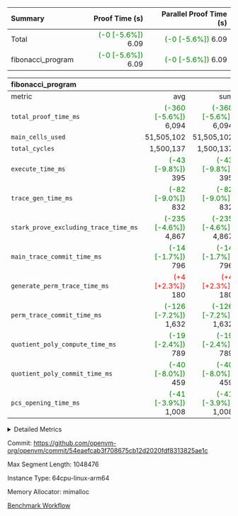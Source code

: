 | Summary | Proof Time (s) | Parallel Proof Time (s) |
|:---|---:|---:|
| Total | <span style='color: green'>(-0 [-5.6%])</span> 6.09 | <span style='color: green'>(-0 [-5.6%])</span> 6.09 |
| fibonacci_program | <span style='color: green'>(-0 [-5.6%])</span> 6.09 | <span style='color: green'>(-0 [-5.6%])</span> 6.09 |


| fibonacci_program |||||
|:---|---:|---:|---:|---:|
|metric|avg|sum|max|min|
| `total_proof_time_ms ` | <span style='color: green'>(-360 [-5.6%])</span> 6,094 | <span style='color: green'>(-360 [-5.6%])</span> 6,094 | <span style='color: green'>(-360 [-5.6%])</span> 6,094 | <span style='color: green'>(-360 [-5.6%])</span> 6,094 |
| `main_cells_used     ` |  51,505,102 |  51,505,102 |  51,505,102 |  51,505,102 |
| `total_cycles        ` |  1,500,137 |  1,500,137 |  1,500,137 |  1,500,137 |
| `execute_time_ms     ` | <span style='color: green'>(-43 [-9.8%])</span> 395 | <span style='color: green'>(-43 [-9.8%])</span> 395 | <span style='color: green'>(-43 [-9.8%])</span> 395 | <span style='color: green'>(-43 [-9.8%])</span> 395 |
| `trace_gen_time_ms   ` | <span style='color: green'>(-82 [-9.0%])</span> 832 | <span style='color: green'>(-82 [-9.0%])</span> 832 | <span style='color: green'>(-82 [-9.0%])</span> 832 | <span style='color: green'>(-82 [-9.0%])</span> 832 |
| `stark_prove_excluding_trace_time_ms` | <span style='color: green'>(-235 [-4.6%])</span> 4,867 | <span style='color: green'>(-235 [-4.6%])</span> 4,867 | <span style='color: green'>(-235 [-4.6%])</span> 4,867 | <span style='color: green'>(-235 [-4.6%])</span> 4,867 |
| `main_trace_commit_time_ms` | <span style='color: green'>(-14 [-1.7%])</span> 796 | <span style='color: green'>(-14 [-1.7%])</span> 796 | <span style='color: green'>(-14 [-1.7%])</span> 796 | <span style='color: green'>(-14 [-1.7%])</span> 796 |
| `generate_perm_trace_time_ms` | <span style='color: red'>(+4 [+2.3%])</span> 180 | <span style='color: red'>(+4 [+2.3%])</span> 180 | <span style='color: red'>(+4 [+2.3%])</span> 180 | <span style='color: red'>(+4 [+2.3%])</span> 180 |
| `perm_trace_commit_time_ms` | <span style='color: green'>(-126 [-7.2%])</span> 1,632 | <span style='color: green'>(-126 [-7.2%])</span> 1,632 | <span style='color: green'>(-126 [-7.2%])</span> 1,632 | <span style='color: green'>(-126 [-7.2%])</span> 1,632 |
| `quotient_poly_compute_time_ms` | <span style='color: green'>(-19 [-2.4%])</span> 789 | <span style='color: green'>(-19 [-2.4%])</span> 789 | <span style='color: green'>(-19 [-2.4%])</span> 789 | <span style='color: green'>(-19 [-2.4%])</span> 789 |
| `quotient_poly_commit_time_ms` | <span style='color: green'>(-40 [-8.0%])</span> 459 | <span style='color: green'>(-40 [-8.0%])</span> 459 | <span style='color: green'>(-40 [-8.0%])</span> 459 | <span style='color: green'>(-40 [-8.0%])</span> 459 |
| `pcs_opening_time_ms ` | <span style='color: green'>(-41 [-3.9%])</span> 1,008 | <span style='color: green'>(-41 [-3.9%])</span> 1,008 | <span style='color: green'>(-41 [-3.9%])</span> 1,008 | <span style='color: green'>(-41 [-3.9%])</span> 1,008 |



<details>
<summary>Detailed Metrics</summary>

| group | num_segments | keygen_time_ms | commit_exe_time_ms |
| --- | --- | --- | --- |
| fibonacci_program | 1 | 343 | 5 | 

| group | air_name | quotient_deg | interactions | constraints |
| --- | --- | --- | --- | --- |
| fibonacci_program | AccessAdapterAir<16> | 2 | 5 | 14 | 
| fibonacci_program | AccessAdapterAir<2> | 2 | 5 | 14 | 
| fibonacci_program | AccessAdapterAir<32> | 2 | 5 | 14 | 
| fibonacci_program | AccessAdapterAir<4> | 2 | 5 | 14 | 
| fibonacci_program | AccessAdapterAir<64> | 2 | 5 | 14 | 
| fibonacci_program | AccessAdapterAir<8> | 2 | 5 | 14 | 
| fibonacci_program | BitwiseOperationLookupAir<8> | 2 | 2 | 4 | 
| fibonacci_program | MemoryMerkleAir<8> | 2 | 4 | 40 | 
| fibonacci_program | PersistentBoundaryAir<8> | 2 | 3 | 6 | 
| fibonacci_program | PhantomAir | 2 | 3 | 5 | 
| fibonacci_program | Poseidon2PeripheryAir<BabyBearParameters>, 1> | 2 | 1 | 286 | 
| fibonacci_program | ProgramAir | 1 | 1 | 4 | 
| fibonacci_program | RangeTupleCheckerAir<2> | 1 | 1 | 4 | 
| fibonacci_program | VariableRangeCheckerAir | 1 | 1 | 4 | 
| fibonacci_program | VmAirWrapper<Rv32BaseAluAdapterAir, BaseAluCoreAir<4, 8> | 2 | 19 | 43 | 
| fibonacci_program | VmAirWrapper<Rv32BaseAluAdapterAir, LessThanCoreAir<4, 8> | 2 | 17 | 39 | 
| fibonacci_program | VmAirWrapper<Rv32BaseAluAdapterAir, ShiftCoreAir<4, 8> | 2 | 23 | 90 | 
| fibonacci_program | VmAirWrapper<Rv32BranchAdapterAir, BranchEqualCoreAir<4> | 2 | 11 | 25 | 
| fibonacci_program | VmAirWrapper<Rv32BranchAdapterAir, BranchLessThanCoreAir<4, 8> | 2 | 13 | 41 | 
| fibonacci_program | VmAirWrapper<Rv32CondRdWriteAdapterAir, Rv32JalLuiCoreAir> | 2 | 10 | 22 | 
| fibonacci_program | VmAirWrapper<Rv32HintStoreAdapterAir, Rv32HintStoreCoreAir> | 2 | 15 | 17 | 
| fibonacci_program | VmAirWrapper<Rv32JalrAdapterAir, Rv32JalrCoreAir> | 2 | 16 | 20 | 
| fibonacci_program | VmAirWrapper<Rv32LoadStoreAdapterAir, LoadSignExtendCoreAir<4, 8> | 2 | 18 | 33 | 
| fibonacci_program | VmAirWrapper<Rv32LoadStoreAdapterAir, LoadStoreCoreAir<4> | 2 | 17 | 38 | 
| fibonacci_program | VmAirWrapper<Rv32MultAdapterAir, DivRemCoreAir<4, 8> | 2 | 25 | 88 | 
| fibonacci_program | VmAirWrapper<Rv32MultAdapterAir, MulHCoreAir<4, 8> | 2 | 24 | 38 | 
| fibonacci_program | VmAirWrapper<Rv32MultAdapterAir, MultiplicationCoreAir<4, 8> | 2 | 19 | 26 | 
| fibonacci_program | VmAirWrapper<Rv32RdWriteAdapterAir, Rv32AuipcCoreAir> | 2 | 11 | 15 | 
| fibonacci_program | VmConnectorAir | 2 | 3 | 9 | 

| group | air_name | segment | rows | prep_cols | perm_cols | main_cols | cells |
| --- | --- | --- | --- | --- | --- | --- | --- |
| fibonacci_program | AccessAdapterAir<8> | 0 | 64 |  | 24 | 17 | 2,624 | 
| fibonacci_program | BitwiseOperationLookupAir<8> | 0 | 65,536 | 3 | 8 | 2 | 655,360 | 
| fibonacci_program | MemoryMerkleAir<8> | 0 | 512 |  | 20 | 32 | 26,624 | 
| fibonacci_program | PersistentBoundaryAir<8> | 0 | 64 |  | 12 | 20 | 2,048 | 
| fibonacci_program | PhantomAir | 0 | 2 |  | 12 | 6 | 36 | 
| fibonacci_program | Poseidon2PeripheryAir<BabyBearParameters>, 1> | 0 | 256 |  | 8 | 300 | 78,848 | 
| fibonacci_program | ProgramAir | 0 | 4,096 |  | 8 | 10 | 73,728 | 
| fibonacci_program | RangeTupleCheckerAir<2> | 0 | 524,288 | 2 | 8 | 1 | 4,718,592 | 
| fibonacci_program | VariableRangeCheckerAir | 0 | 262,144 | 2 | 8 | 1 | 2,359,296 | 
| fibonacci_program | VmAirWrapper<Rv32BaseAluAdapterAir, BaseAluCoreAir<4, 8> | 0 | 1,048,576 |  | 80 | 36 | 121,634,816 | 
| fibonacci_program | VmAirWrapper<Rv32BaseAluAdapterAir, LessThanCoreAir<4, 8> | 0 | 524,288 |  | 40 | 37 | 40,370,176 | 
| fibonacci_program | VmAirWrapper<Rv32BaseAluAdapterAir, ShiftCoreAir<4, 8> | 0 | 2 |  | 52 | 53 | 210 | 
| fibonacci_program | VmAirWrapper<Rv32BranchAdapterAir, BranchEqualCoreAir<4> | 0 | 262,144 |  | 48 | 26 | 19,398,656 | 
| fibonacci_program | VmAirWrapper<Rv32BranchAdapterAir, BranchLessThanCoreAir<4, 8> | 0 | 8 |  | 56 | 32 | 704 | 
| fibonacci_program | VmAirWrapper<Rv32CondRdWriteAdapterAir, Rv32JalLuiCoreAir> | 0 | 131,072 |  | 44 | 18 | 8,126,464 | 
| fibonacci_program | VmAirWrapper<Rv32HintStoreAdapterAir, Rv32HintStoreCoreAir> | 0 | 4 |  | 36 | 26 | 248 | 
| fibonacci_program | VmAirWrapper<Rv32JalrAdapterAir, Rv32JalrCoreAir> | 0 | 16 |  | 36 | 28 | 1,024 | 
| fibonacci_program | VmAirWrapper<Rv32LoadStoreAdapterAir, LoadStoreCoreAir<4> | 0 | 32 |  | 72 | 40 | 3,584 | 
| fibonacci_program | VmAirWrapper<Rv32RdWriteAdapterAir, Rv32AuipcCoreAir> | 0 | 16 |  | 28 | 21 | 784 | 
| fibonacci_program | VmConnectorAir | 0 | 2 | 1 | 12 | 4 | 32 | 

| group | segment | trace_gen_time_ms | total_proof_time_ms | total_cycles | total_cells | stark_prove_excluding_trace_time_ms | quotient_poly_compute_time_ms | quotient_poly_commit_time_ms | perm_trace_commit_time_ms | pcs_opening_time_ms | main_trace_commit_time_ms | main_cells_used | generate_perm_trace_time_ms | execute_time_ms |
| --- | --- | --- | --- | --- | --- | --- | --- | --- | --- | --- | --- | --- | --- | --- |
| fibonacci_program | 0 | 832 | 6,094 | 1,500,137 | 197,453,854 | 4,867 | 789 | 459 | 1,632 | 1,008 | 796 | 51,505,102 | 180 | 395 | 

</details>


Commit: https://github.com/openvm-org/openvm/commit/54eaefcab3f708675cb12d2020fdf8313825ae1c

Max Segment Length: 1048476

Instance Type: 64cpu-linux-arm64

Memory Allocator: mimalloc

[Benchmark Workflow](https://github.com/openvm-org/openvm/actions/runs/12657489653)
